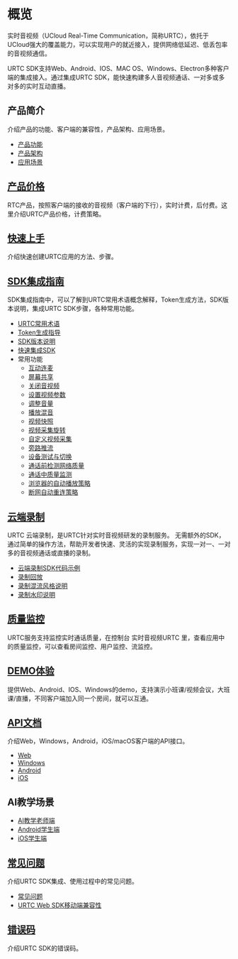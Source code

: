# 概览


实时音视频（UCloud Real-Time Communication，简称URTC），依托于UCloud强大的覆盖能力，可以实现用户的就近接入，提供网络低延迟、低丢包率的音视频通信。

URTC SDK支持Web、Android、IOS、MAC OS、Windows、Electron多种客户端的集成接入。通过集成URTC SDK，能快速构建多人音视频通话、一对多或多对多的实时互动直播。


## 产品简介

介绍产品的功能、客户端的兼容性，产品架构、应用场景。

* [产品功能](/urtc/introduction/functions)
* [产品架构](/urtc/introduction/structure)
* [应用场景](/urtc/introduction/scenario)

## [产品价格](/urtc/price)

RTC产品，按照客户端的接收的音视频（客户端的下行），实时计费，后付费。这里介绍URTC产品价格，计费策略。

## [快速上手](/urtc/quick)

介绍快速创建URTC应用的方法、步骤。

## [SDK集成指南](/urtc/sdk/index)

SDK集成指南中，可以了解到URTC常用术语概念解释，Token生成方法，SDK版本说明，集成URTC SDK步骤，各种常用功能。

* [URTC常用术语](urtc/sdk/term)
* [Token生成指导](/urtc/sdk/token)
* [SDK版本说明](/urtc/sdk/Version)
* [快速集成SDK](/urtc/sdk/VideoStart)    
* 常用功能    
	* [互动连麦](/urtc/sdk/Video/Interactive)        
	* [屏幕共享](/urtc/sdk/Video/screenshare)     
	* [关闭音视频](/urtc/sdk/Video/mute)    
	* [设置视频参数](/urtc/sdk/Video/videoProfile)    
	* [调整音量](/urtc/sdk/Audio/AudioVolume)   		
	* [播放混音](/urtc/sdk/Audio/AudioMixing)   	
	* [视频快照](/urtc/sdk/Video/videoSnap)   
	* [视频采集旋转](urtc/sdk/Video/VideoRotation)   
	* [自定义视频采集](/urtc/sdk/Video/CustomVideoInput)  
	* [旁路推流](/urtc/sdk/Video/cdnSteaming)     		
	* [设备测试与切换](/urtc/sdk/Device/DeviceTestSwitch)     
	* [通话前检测网络质量](/urtc/sdk/Device/TestQuality)   
	* [通话中质量监测](/urtc/sdk/Device/CallQuality)   
	* [浏览器的自动播放策略](/urtc/sdk/Video/WebAutoPlay)  
	* [断网自动重连策略](/urtc/sdk/Device/ReConnect)  

## [云端录制](/urtc/cloudRecord/index)  

URTC 云端录制，是URTC针对实时音视频研发的录制服务。
无需额外的SDK，通过简单的操作方法，帮助开发者快速、灵活的实现录制服务，实现一对一、一对多的音视频通话或直播的录制。

* [云端录制SDK代码示例](/urtc/cloudRecord/RecordStart)    
* [录制回放](/urtc/cloudRecord/PlayRecordFile)
* [录制混流风格说明](/urtc/cloudRecord/RecordLaylout)  
* [录制水印说明](/urtc/cloudRecord/RecordWatermark)  

## [质量监控](/urtc/quality/qualityDocs)

URTC服务支持监控实时通话质量，在控制台 实时音视频URTC 里，查看应用中的质量监控，可以查看房间监控、用户监控、流监控。

## [DEMO体验](/urtc/demo)

提供Web、Android、IOS、Windows的demo，支持演示小班课/视频会议，大班课/直播，不同客户端加入同一个房间，就可以互通。

## [API文档](/urtc/api/index)

介绍Web，Windows，Android，iOS/macOS客户端的API接口。

* [Web](/urtc/api/Web)  
* [Windows](/urtc/api/Windows)  
* [Android](/urtc/api/Android)  
* [iOS](/urtc/api/iOS)  

## AI教学场景

* [AI教学老师端](/urtc/scenarioSDK/AIclass/Teacher)  
* [Android学生端](/urtc/scenarioSDK/AIclass/StudentAndriod)  
* [iOS学生端](/urtc/scenarioSDK/AIclass/StudentIOS)  

## [常见问题](urtc/faq/index)

介绍URTC SDK集成、使用过程中的常见问题。

* [常见问题](/urtc/faq/index)
* [URTC Web SDK移动端兼容性](/urtc/faq/web_mobile)  

## [错误码](/urtc/ErrorCode)

介绍URTC SDK的错误码。
    
    
    
    
   
   
   
   
    
        

